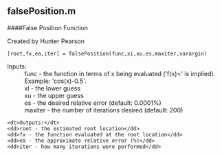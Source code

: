 falsePosition.m
---
####False Position Function

Created by Hunter Pearson

    [root,fx,ea,iter] = falsePosition(func,xi,xu,es,maxiter,varargin)
<dl>
    <dt>Inputs:</dt>
    <dd>func - the function in terms of x being evaluated ('f(x)=' is
    implied). Example: 'cos(x)-0.5'.</dd>
    <dd>xl - the lower guess</dd>
    <dd>xu - the upper guess</dd>
    <dd>es - the desired relative error (default: 0.0001%)</dd>
    <dd>maxiter - the number of iterations desired (default: 200)</dd>
    
    <dt>Outputs:</dt>
    <dd>root - the estimated root location</dd>
    <dd>fx - the function evaluated at the root location</dd>
    <dd>ea - the approximate relative error (%)</dd>
    <dd>iter - how many iterations were performed</dd>
</dl>
